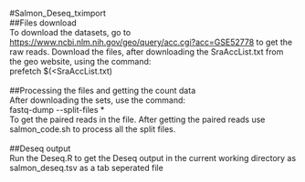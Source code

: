 #Salmon_Deseq_tximport
<br/>
##Files download <br/>
To download the datasets, go to https://www.ncbi.nlm.nih.gov/geo/query/acc.cgi?acc=GSE52778 to get the raw reads. Download the files, after downloading the SraAccList.txt from the geo website, using the command:<br/>
prefetch $(<SraAccList.txt)<br/>
<br/>
##Processing the files and getting the count data <br/>
After downloading the sets, use the command:<br/>
fastq-dump --split-files * <br/>
To get the paired reads in the file. After getting the paired reads use salmon_code.sh to process all the split files.<br/>
<br/>
##Deseq output<br/>
Run the Deseq.R to get the Deseq output in the current working directory as salmon_deseq.tsv as a tab seperated file
